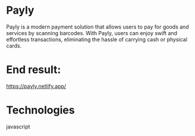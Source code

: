 # Payly
Payly is a modern payment solution that allows users to pay for goods and services by scanning barcodes. With Payly, users can enjoy swift and effortless transactions, eliminating the hassle of carrying cash or physical cards.
# End result:
https://payly.netlify.app/
# Technologies
javascript
